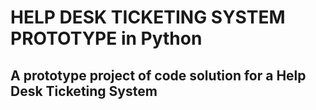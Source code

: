 # HELP DESK TICKETING SYSTEM PROTOTYPE in Python

## A prototype project of code solution for a Help Desk Ticketing System









